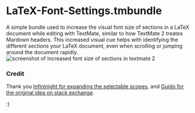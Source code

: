 # LaTeX-Font-Settings.tmbundle

A simple bundle used to increase the visual font size of sections in a LaTeX document while editing with TextMate, similar to how TextMate 2 treates Mardown headers.  This increased visual cue helps with identifying the different sections your LaTeX document, even when scrolling or jumping around the document rapidly.  
![screenshot of increased font size of sections in textmate 2](http://bret.io/LaTeX-Section-Font-Sizes.tmbundle/images/screenshot.png)

### Credit
Thank you [Infininight for expanding the selectable scopes](https://github.com/textmate/latex.tmbundle/commit/65eaf2b8efbf466e9075c9f947a25a124b53f3f7), and [Guido for the original idea on stack exchange](http://tex.stackexchange.com/questions/98574/textmate-2-how-can-increase-font-size-of-sections-in-the-markup-code).

:)
